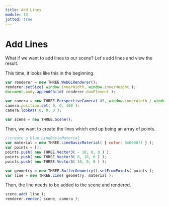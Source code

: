 ```yaml
---
title: Add Lines
module: 13
jotted: true
---
```


# Add Lines



What if we want to add lines to our scene?  Let's add lines and view the result.

This time, it looks like this in the beginning.

```js
var renderer = new THREE.WebGLRenderer();
renderer.setSize( window.innerWidth, window.innerHeight );
document.body.appendChild( renderer.domElement );

var camera = new THREE.PerspectiveCamera( 45, window.innerWidth / window.innerHeight, 1, 500 );
camera.position.set( 0, 0, 100 );
camera.lookAt( 0, 0, 0 );

var scene = new THREE.Scene();
```

Then, we want to create the lines which end up being an array of points.

```js
//create a blue LineBasicMaterial
var material = new THREE.LineBasicMaterial( { color: 0x0000ff } );
var points = [];
points.push( new THREE.Vector3( - 10, 0, 0 ) );
points.push( new THREE.Vector3( 0, 10, 0 ) );
points.push( new THREE.Vector3( 10, 0, 0 ) );

var geometry = new THREE.BufferGeometry().setFromPoints( points );
var line = new THREE.Line( geometry, material );
```

Then, the line needs to be added to the scene and rendered.

```js
scene.add( line );
renderer.render( scene, camera );
```